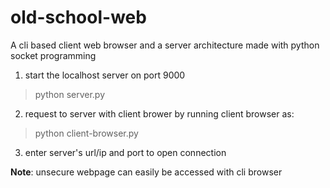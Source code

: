 # old-school-web

A cli based client web browser and a server architecture made with python socket programming

1. start the localhost server on port 9000
> python server.py 

2. request to server with client brower by running client browser as:
> python client-browser.py

3. enter server's url/ip and port to open connection

**Note**: unsecure webpage can easily be accessed with cli browser
